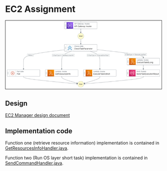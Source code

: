# EC2 Assignment

<img src="https://github.com/yaohf777/ec2manager/blob/main/EC2ManagerFlow.png" border="1" alt="EC2 Manager flow"/>

## Design
[EC2 Manager design document](https://wiki.wdf.sap.corp/wiki/display/GRCIAGWDF/Getting+Started)


## Implementation code
Function one (retrieve resource information) implementation is contained in [GetResourcesInfoHandler.java](https://github.com/yaohf777/ec2manager/blob/main/src/main/java/com/amazonaws/ec2manager/lambda/GetResourcesInfoHandler.java#L32-L51).

Function two (Run OS layer short task) implementation is contained in [SendCommandHandler.java](https://github.com/yaohf777/ec2manager/blob/main/src/main/java/com/amazonaws/ec2manager/lambda/SendCommandHandler.java#L40-L81).
